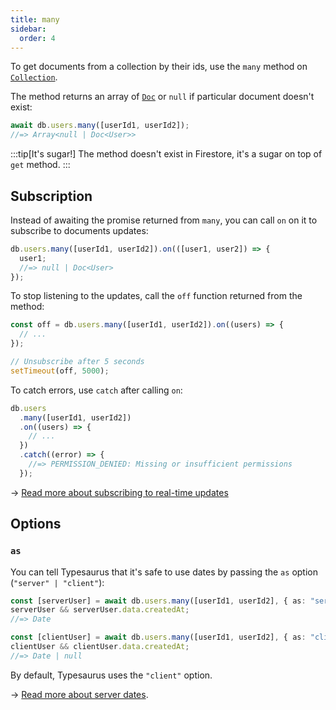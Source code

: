 ```yaml
---
title: many
sidebar:
  order: 4
---
```


To get documents from a collection by their ids, use the `many` method on [`Collection`](/classes/collection/#many).

The method returns an array of [`Doc`](/classes/doc) or `null` if particular document doesn't exist:

```ts
await db.users.many([userId1, userId2]);
//=> Array<null | Doc<User>>
```

:::tip[It's sugar!]
The method doesn't exist in Firestore, it's a sugar on top of `get` method.
:::

## Subscription

Instead of awaiting the promise returned from `many`, you can call `on` on it to subscribe to documents updates:

```ts
db.users.many([userId1, userId2]).on(([user1, user2]) => {
  user1;
  //=> null | Doc<User>
});
```

To stop listening to the updates, call the `off` function returned from the method:

```ts
const off = db.users.many([userId1, userId2]).on((users) => {
  // ...
});

// Unsubscribe after 5 seconds
setTimeout(off, 5000);
```

To catch errors, use `catch` after calling `on`:

```ts
db.users
  .many([userId1, userId2])
  .on((users) => {
    // ...
  })
  .catch((error) => {
    //=> PERMISSION_DENIED: Missing or insufficient permissions
  });
```

→ [Read more about subscribing to real-time updates](/advanced/realtime/)

## Options

### `as`

You can tell Typesaurus that it's safe to use dates by passing the `as` option (`"server" | "client"`):

```ts
const [serverUser] = await db.users.many([userId1, userId2], { as: "server" });
serverUser && serverUser.data.createdAt;
//=> Date

const [clientUser] = await db.users.many([userId1, userId2], { as: "client" });
clientUser && clientUser.data.createdAt;
//=> Date | null
```

By default, Typesaurus uses the `"client"` option.

→ [Read more about server dates](/type-safety/server-dates/).
